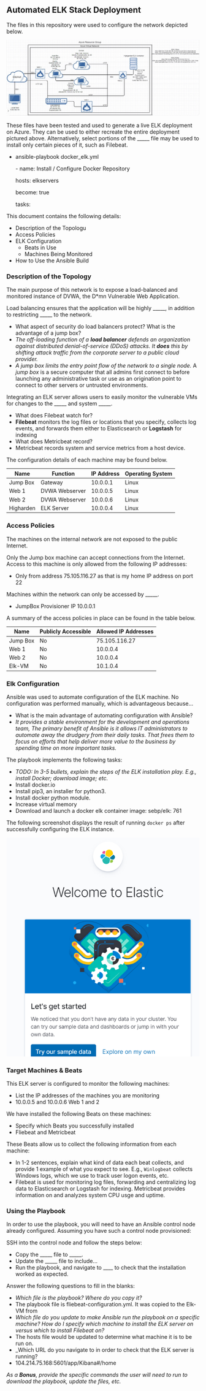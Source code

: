 ## Automated ELK Stack Deployment

The files in this repository were used to configure the network depicted below.

![](Images/map.jpg)

These files have been tested and used to generate a live ELK deployment on Azure. They can be used to either recreate the entire deployment pictured above. Alternatively, select portions of the _____ file may be used to install only certain pieces of it, such as Filebeat.

  - ansible-playbook docker_elk.yml

    \- name: Install / Configure Docker Repository

     hosts: elkservers

     become: true

     tasks:

This document contains the following details:
- Description of the Topologu
- Access Policies
- ELK Configuration
  - Beats in Use
  - Machines Being Monitored
- How to Use the Ansible Build


### Description of the Topology

The main purpose of this network is to expose a load-balanced and monitored instance of DVWA, the D*mn Vulnerable Web Application.

Load balancing ensures that the application will be highly _____, in addition to restricting _____ to the network.
-  What aspect of security do load balancers protect? What is the advantage of a jump box?
- *The off-loading function of a **load balancer** defends an organization against distributed denial-of-service (DDoS) attacks. It **does** this by shifting attack traffic from the corporate server to a public cloud provider.* 
- *A jump box limits the entry point flow of the network to a single node.*  A *jump box* is a secure computer that all admins first connect to before launching any administrative task or use as an origination point to connect to other servers or untrusted environments.

Integrating an ELK server allows users to easily monitor the vulnerable VMs for changes to the _____ and system _____.
- What does Filebeat watch for?
- **Filebeat** monitors the log files or locations that you specify, collects log events, and forwards them either to Elasticsearch or **Logstash** for indexing
-  What does Metricbeat record?
- Metricbeat records system and service metrics from a host device.

The configuration details of each machine may be found below.


| Name      | Function       | IP Address | Operating System |
| --------- | -------------- | ---------- | ---------------- |
| Jump Box  | Gateway        | 10.0.0.1   | Linux            |
| Web 1     | DVWA Webserver | 10.0.0.5   | Linux            |
| Web 2     | DVWA Webserver | 10.0.0.6   | Linux            |
| Higharden | ELK Server     | 10.0.0.4   | Linux            |

### Access Policies

The machines on the internal network are not exposed to the public Internet. 

Only the Jump box machine can accept connections from the Internet. Access to this machine is only allowed from the following IP addresses:
- Only from address 75.105.116.27 as that is my home IP address on port 22

Machines within the network can only be accessed by _____.
- JumpBox Provisioner IP 10.0.0.1

A summary of the access policies in place can be found in the table below.

| Name     | Publicly Accessible | Allowed IP Addresses |
| -------- | ------------------- | -------------------- |
| Jump Box | No                  | 75.105.116.27        |
| Web 1    | No                  | 10.0.0.4             |
| Web 2    | No                  | 10.0.0.4             |
| Elk-VM   | No                  | 10.1.0.4             |

### Elk Configuration

Ansible was used to automate configuration of the ELK machine. No configuration was performed manually, which is advantageous because...
-  What is the main advantage of automating configuration with Ansible?
- *It provides a stable environment for the development and operations team, The primary benefit of Ansible is it allows IT administrators to automate away the drudgery from their daily tasks. That frees them to focus on efforts that help deliver more value to the business by spending time on more important tasks.*

The playbook implements the following tasks:
- _TODO: In 3-5 bullets, explain the steps of the ELK installation play. E.g., install Docker; download image; etc._
- Install docker.io
- Install pip3, an installer for python3.
- Install docker python module.
- Increase virtual memory
- Download and launch a docker elk container image: sebp/elk: 761



The following screenshot displays the result of running `docker ps` after successfully configuring the ELK instance.

![](Images\Welcome.png)

### Target Machines & Beats
This ELK server is configured to monitor the following machines:
-  List the IP addresses of the machines you are monitoring
- 10.0.0.5 and 10.0.0.6 Web 1 and 2

We have installed the following Beats on these machines:
-  Specify which Beats you successfully installed
- Fliebeat and Metricbeat

These Beats allow us to collect the following information from each machine:
-  In 1-2 sentences, explain what kind of data each beat collects, and provide 1 example of what you expect to see. E.g., `Winlogbeat` collects Windows logs, which we use to track user logon events, etc.
- Filebeat is used for monitoring log files, forwarding and centralizing log data to Elasticsearch or Logstash for indexing. Metricbeat provides information on and analyzes system CPU usge and uptime. 

### Using the Playbook
In order to use the playbook, you will need to have an Ansible control node already configured. Assuming you have such a control node provisioned: 

SSH into the control node and follow the steps below:
- Copy the _____ file to _____.
- Update the _____ file to include...
- Run the playbook, and navigate to ____ to check that the installation worked as expected.

 Answer the following questions to fill in the blanks:
- _Which file is the playbook? Where do you copy it?_
- The playbook file is fliebeat-configuration.yml.  It was copied to the Elk-VM from 
- _Which file do you update to make Ansible run the playbook on a specific machine? How do I specify which machine to install the ELK server on versus which to install Filebeat on?_
- The hosts file would be updated to determine what machine it is to be run on.  
- _Which URL do you navigate to in order to check that the ELK server is running?
- 104.214.75.168:5601/app/Kibana#/home

_As a **Bonus**, provide the specific commands the user will need to run to download the playbook, update the files, etc._